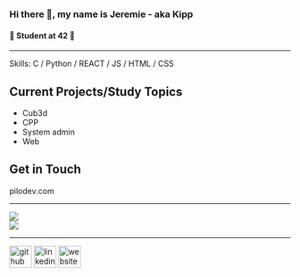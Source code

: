 ### Hi there 👋, my name is Jeremie - aka Kipp
#### 👾 Student at 42 👾
____________________________________________________________________
Skills: C / Python / REACT / JS / HTML / CSS

## Current Projects/Study Topics

- Cub3d
- CPP
- System admin
- Web

## Get in Touch
pilodev.com

____________________________________________________________________

![](https://github-readme-stats.vercel.app/api?username=dot-kpp&theme=dark&hide_border=false&include_all_commits=true&count_private=true)<br/>
![](https://github-readme-stats.vercel.app/api/top-langs/?username=dot-kpp&theme=dark&hide_border=false&include_all_commits=true&count_private=false&layout=compact)


____________________________________________________________________



[<img src='https://cdn.jsdelivr.net/npm/simple-icons@3.0.1/icons/github.svg' alt='github' height='40'>](https://github.com/Dot-kpp)  [<img src='https://cdn.jsdelivr.net/npm/simple-icons@3.0.1/icons/linkedin.svg' alt='linkedin' height='40'>](https://www.linkedin.com/in/https://www.linkedin.com/in/jeremie-pilotte-791192145//)  [<img src='https://cdn.jsdelivr.net/npm/simple-icons@3.0.1/icons/icloud.svg' alt='website' height='40'>](https://pilodev.com/)  
